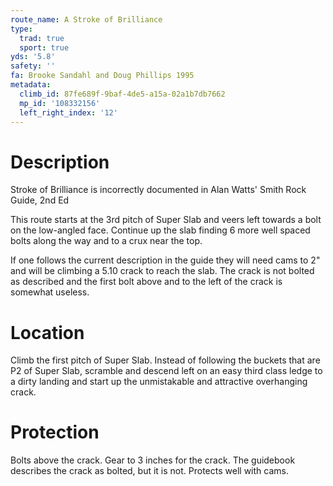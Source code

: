 ```yaml
---
route_name: A Stroke of Brilliance
type:
  trad: true
  sport: true
yds: '5.8'
safety: ''
fa: Brooke Sandahl and Doug Phillips 1995
metadata:
  climb_id: 87fe689f-9baf-4de5-a15a-02a1b7db7662
  mp_id: '108332156'
  left_right_index: '12'
---
```

# Description
Stroke of Brilliance is incorrectly documented in Alan Watts' Smith Rock Guide, 2nd Ed

This route starts at the 3rd pitch of Super Slab and veers left towards a bolt on the low-angled face. Continue up the slab finding 6 more well spaced bolts along the way and to a crux near the top.

If one follows the current description in the guide they will need cams to 2" and will be climbing a 5.10 crack to reach the slab. The crack is not bolted as described and the first bolt above and to the left of the crack is somewhat useless.

# Location
Climb the first pitch of Super Slab.  Instead of following the buckets that are P2 of Super Slab, scramble and descend left on an easy third class ledge to a dirty landing and start up the unmistakable and attractive overhanging crack.

# Protection
Bolts above the crack.  Gear to 3 inches for the crack.  The guidebook describes the crack as bolted, but it is not.  Protects well with cams.
